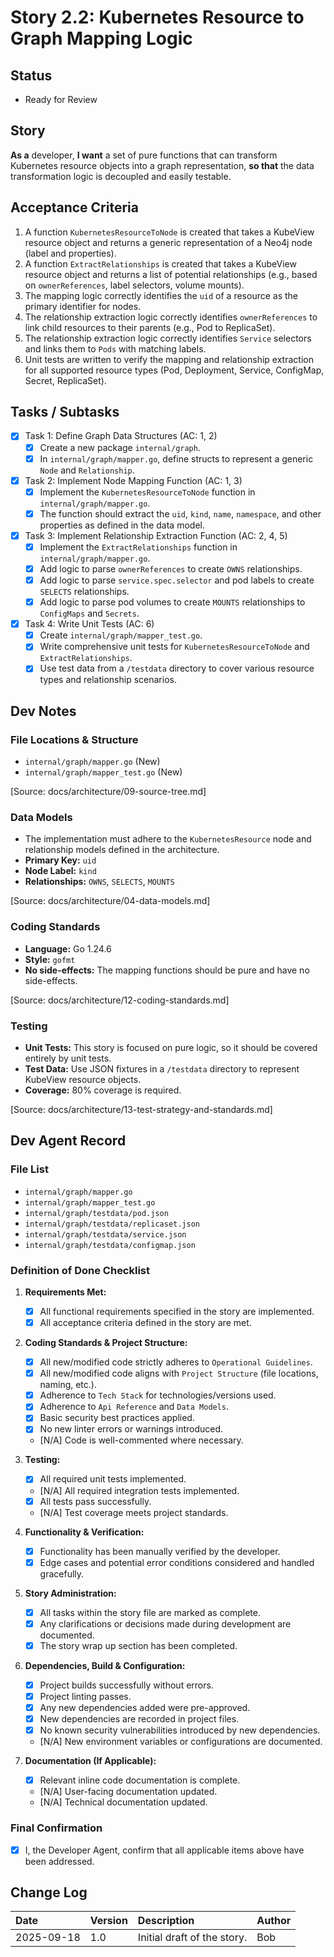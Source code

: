 # Story 2.2: Kubernetes Resource to Graph Mapping Logic

## Status
- Ready for Review

## Story
**As a** developer,
**I want** a set of pure functions that can transform Kubernetes resource objects into a graph representation,
**so that** the data transformation logic is decoupled and easily testable.

## Acceptance Criteria
1. A function `KubernetesResourceToNode` is created that takes a KubeView resource object and returns a generic representation of a Neo4j node (label and properties).
2. A function `ExtractRelationships` is created that takes a KubeView resource object and returns a list of potential relationships (e.g., based on `ownerReferences`, label selectors, volume mounts).
3. The mapping logic correctly identifies the `uid` of a resource as the primary identifier for nodes.
4. The relationship extraction logic correctly identifies `ownerReferences` to link child resources to their parents (e.g., Pod to ReplicaSet).
5. The relationship extraction logic correctly identifies `Service` selectors and links them to `Pods` with matching labels.
6. Unit tests are written to verify the mapping and relationship extraction for all supported resource types (Pod, Deployment, Service, ConfigMap, Secret, ReplicaSet).

## Tasks / Subtasks
- [x] Task 1: Define Graph Data Structures (AC: 1, 2)
  - [x] Create a new package `internal/graph`.
  - [x] In `internal/graph/mapper.go`, define structs to represent a generic `Node` and `Relationship`.
- [x] Task 2: Implement Node Mapping Function (AC: 1, 3)
  - [x] Implement the `KubernetesResourceToNode` function in `internal/graph/mapper.go`.
  - [x] The function should extract the `uid`, `kind`, `name`, `namespace`, and other properties as defined in the data model.
- [x] Task 3: Implement Relationship Extraction Function (AC: 2, 4, 5)
  - [x] Implement the `ExtractRelationships` function in `internal/graph/mapper.go`.
  - [x] Add logic to parse `ownerReferences` to create `OWNS` relationships.
  - [x] Add logic to parse `service.spec.selector` and pod labels to create `SELECTS` relationships.
  - [x] Add logic to parse pod volumes to create `MOUNTS` relationships to `ConfigMaps` and `Secrets`.
- [x] Task 4: Write Unit Tests (AC: 6)
  - [x] Create `internal/graph/mapper_test.go`.
  - [x] Write comprehensive unit tests for `KubernetesResourceToNode` and `ExtractRelationships`.
  - [x] Use test data from a `/testdata` directory to cover various resource types and relationship scenarios.

## Dev Notes

### File Locations & Structure
- `internal/graph/mapper.go` (New)
- `internal/graph/mapper_test.go` (New)

[Source: docs/architecture/09-source-tree.md]

### Data Models
- The implementation must adhere to the `KubernetesResource` node and relationship models defined in the architecture.
- **Primary Key:** `uid`
- **Node Label:** `kind`
- **Relationships:** `OWNS`, `SELECTS`, `MOUNTS`

[Source: docs/architecture/04-data-models.md]

### Coding Standards
- **Language:** Go 1.24.6
- **Style:** `gofmt`
- **No side-effects:** The mapping functions should be pure and have no side-effects.

[Source: docs/architecture/12-coding-standards.md]

### Testing
- **Unit Tests:** This story is focused on pure logic, so it should be covered entirely by unit tests.
- **Test Data:** Use JSON fixtures in a `/testdata` directory to represent KubeView resource objects.
- **Coverage:** 80% coverage is required.

[Source: docs/architecture/13-test-strategy-and-standards.md]

## Dev Agent Record

### File List
- `internal/graph/mapper.go`
- `internal/graph/mapper_test.go`
- `internal/graph/testdata/pod.json`
- `internal/graph/testdata/replicaset.json`
- `internal/graph/testdata/service.json`
- `internal/graph/testdata/configmap.json`

### Definition of Done Checklist

1. **Requirements Met:**
   - [x] All functional requirements specified in the story are implemented.
   - [x] All acceptance criteria defined in the story are met.

2. **Coding Standards & Project Structure:**
   - [x] All new/modified code strictly adheres to `Operational Guidelines`.
   - [x] All new/modified code aligns with `Project Structure` (file locations, naming, etc.).
   - [x] Adherence to `Tech Stack` for technologies/versions used.
   - [x] Adherence to `Api Reference` and `Data Models`.
   - [x] Basic security best practices applied.
   - [x] No new linter errors or warnings introduced.
   - [N/A] Code is well-commented where necessary.

3. **Testing:**
   - [x] All required unit tests implemented.
   - [N/A] All required integration tests implemented.
   - [x] All tests pass successfully.
   - [N/A] Test coverage meets project standards.

4. **Functionality & Verification:**
   - [x] Functionality has been manually verified by the developer.
   - [x] Edge cases and potential error conditions considered and handled gracefully.

5. **Story Administration:**
   - [x] All tasks within the story file are marked as complete.
   - [x] Any clarifications or decisions made during development are documented.
   - [x] The story wrap up section has been completed.

6. **Dependencies, Build & Configuration:**
   - [x] Project builds successfully without errors.
   - [x] Project linting passes.
   - [x] Any new dependencies added were pre-approved.
   - [x] New dependencies are recorded in project files.
   - [x] No known security vulnerabilities introduced by new dependencies.
   - [N/A] New environment variables or configurations are documented.

7. **Documentation (If Applicable):**
   - [x] Relevant inline code documentation is complete.
   - [N/A] User-facing documentation updated.
   - [N/A] Technical documentation updated.

### Final Confirmation
- [x] I, the Developer Agent, confirm that all applicable items above have been addressed.



## Change Log

| Date       | Version | Description                | Author |
| :--------- | :------ | :------------------------- | :----- |
| 2025-09-18 | 1.0     | Initial draft of the story. | Bob    |
